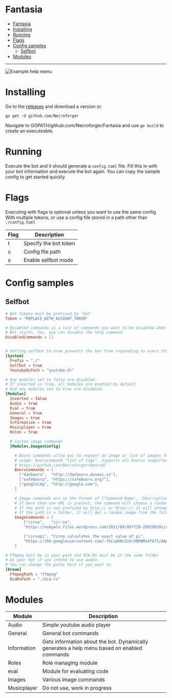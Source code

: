

# Fantasia
<!-- TOC -->

- [Fantasia](#fantasia)
- [Installing](#installing)
- [Running](#running)
- [Flags](#flags)
- [Config samples](#config-samples)
    - [Selfbot](#selfbot)
- [Modules](#modules)

<!-- /TOC -->

______________

![Example help menu](http://i.imgur.com/jC4lFxE.png)

# Installing
Go to the [releases](https://github.com/Necroforger/Fantasia/releases) and download a version or.

`go get -U github.com/Necroforger`

Navigate to GOPATH/github.com/Necroforger/Fantasia and use `go build` to create an executeable.

# Running
Execute the bot and it should generate a `config.toml` file. Fill this in with your bot information and execute the bot again. You can copy the sample config to get started quickly.

# Flags

Executing with flags is optional unless you want to use the same config
With multiple tokens, or use a config file stored in a path other than `./config.toml`

| Flag | Description           |
|------|-----------------------|
| t    | Specify the bot token |
| c    | Config file path      |
| s    | Enable selfbot mode   |
# Config samples

## Selfbot
```toml
# Bot tokens must be prefixed by 'bot'
Token = "REPLACE_WITH_ACCOUNT_TOKEN"

# Disabled commands is a list of commands you want to be disabled when the
# Bot starts. Yes, you can disable the help command.
DisabledCommands = []


# Setting selfbot to true prevents the bot from responding to users that are not you
[System]
  Prefix = "./"
  Selfbot = true 
  YoutubeDLPath = "youtube-dl"

# Any modules set to false are disabled.
# If inverted is true, all modules are enabled by default
# And any modules set to true are disabled.
[Modules]
  Inverted = false
  Audio = true
  Eval = true
  General = true
  Images = true
  Information = true
  Musicplayer = true
  Roles = true

  # Custom image commands
  [Modules.ImagesConfig]

    # Booru commands allow you to request an image or list of images from a booru.
    # usage: boorucommand "list of tags". Supports all boorus supported by
    # https://github.com/Necroforger/boorudl
    BooruCommands = [
      ["danbooru",  "http://danbooru.donmai.us"],
      ["safebooru", "https://safebooru.org/"],
      ["googleimg", "http://google.com"],
    ]

    # Image commands are in the format of ["Command Name", "Description", "url", "url"...]
    # If more than one URL is present, the command will choose a random one from the list.
    # If the path is not prefixed by http:// or https:// it will attempt to get the image from the file system.
    # If the path is a folder, it will get a random image from the folder.
    ImageCommands = [
        ["cirno",   "cir-no",
        "https://nokywln.files.wordpress.com/2011/09/807720-20920920cirno20touhou20e291a81.jpg?w=500"],

        ["cirnopi", "Cirno calculates the exact value of pi", 
        "https://lh6.googleusercontent.com/-7kCspKNcZvU/VQRWMo4fb7I/AAAAAAAABIg/fwBfrgrCcx0/w800-h800/cirno_PI.jpg"],
    ]

# Ffmpeg must be in your path and DCA-RS must be in the same folder
# As your bot if you intend to use audio
# You can change the paths here if you want to.
[Dream]
  FfmpegPath = "ffmpeg"
  DcaRsPath = "./dca-rs"
```


# Modules

| Module      | Description                                                                                 |
|-------------|---------------------------------------------------------------------------------------------|
| Audio       | Simple youtube audio player                                                                 |
| General     | General bot commands                                                                        |
| Information | Gets information about the bot. Dynamically generates a help menu based on enabled commands |
| Roles       | Role managing module                                                                        |
| eval        | Module for evaluating code                                                                  |
| Images      | Various image commands                                                                      |
| Musicplayer | Do not use, work in progress                                                                |